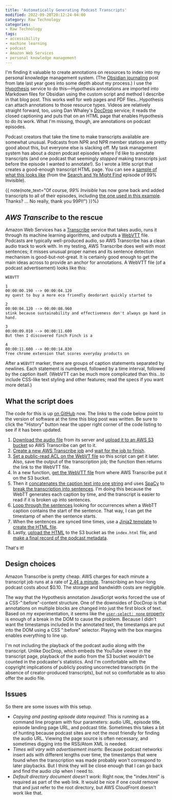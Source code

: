 ```yaml
---
title: 'Automatically Generating Podcast Transcripts'
modified: 2022-09-28T20:12:24-04:00
category: Raw Technology
categories:
- Raw Technology
tags:
- accessibility
- machine learning
- podcast
- Amazon Web Services
- personal knowledge management
---
```

I'm finding it valuable to create annotations on resources to index into my personal knowledge management system.
(The [Obsidian journaling](https://dltj.org/article/obsidian-journaling/) post from late last year goes into some depth about my process.)
I use the [Hypothesis](https://hypothes.is/) service to do this—Hypothesis annotations are imported into Markdown files for Obsidian using the custom script and method I describe in that blog post.
This works well for web pages and PDF files...Hypothesis can attach annotations to those resource types.
Videos are relatively straight forward, too, using Dan Whaley's [DocDrop](https://docdrop.org/) service; it reads the closed captioning and puts that on an HTML page that enables Hypothesis to do its work.
What I'm missing, though, are annotations on podcast episodes.

Podcast creators that take the time to make transcripts available are somewhat unusual.
Podcasts from NPR and NPR member stations are pretty good about this, but everyone else is slacking off.
My task management system has about a dozen podcast episodes where I'd like to annotate transcripts (and one podcast that seemingly _stopped_ making transcripts just before the episode I wanted to annotate!).
So I wrote a little script that creates a good-enough transcript HTML page.
You can see a [sample of what this looks like](https://media.dltj.org/unchecked-transcript/20220928T194120-99-_Invisible--Search_and_Ye_Might_Find/index.html) (from the [Search and Ye Might Find](https://99percentinvisible.org/episode/search-and-ye-might-find/) episode of 99% Invisible).

{{ note(note_text="Of course, <i>99% Invisible</i> has now gone back and added transcripts to all of their episodes, including <a href='https://99percentinvisible.org/episode/search-and-ye-might-find/transcript'>the one used in this example</a>. Thanks? ... No really, thank you 99PI!") }}%}

## _AWS Transcribe_ to the rescue
Amazon Web Services has a [Transcribe](https://aws.amazon.com/transcribe/) service that takes audio, runs it through its machine learning algorithms, and outputs a [WebVTT](https://www.w3.org/TR/webvtt1/) file.
Podcasts are typically well-produced audio, so AWS Transcribe has a clean audio track to work with.
In my testing, AWS Transcribe does well with most sentences; it misses unusual proper names and its sentence detection mechanism is good-but-not-great.
It is certainly good enough to get the main ideas across to provide an anchor for annotations.
A WebVTT file (of a podcast advertisement) looks like this:

```text
WEBVTT

1
00:00:00.190 --> 00:00:04.120
my quest to buy a more eco friendly deodorant quickly started to

2
00:00:04.120 --> 00:00:08.960
stink because sustainability and effectiveness don't always go hand in hand.

3
00:00:09.010 --> 00:00:11.600
But then I discovered finch Finch is a

4
00:00:11.600 --> 00:00:14.830
free chrome extension that scores everyday products on
```

After a `WEBVTT` marker, there are groups of caption statements separated by newlines.
Each statement is numbered, followed by a time interval, followed by the caption itself.
(WebVTT can be much more complicated than this...to include CSS-like text styling and other features; read the specs if you want more detail.)

## What the script does
The code for this is up [on GitHub](https://github.com/dltj/unchecked-transcript) now.
The links to the code below point to the version of software at the time this blog post was written.
Be sure to click the "History" button near the upper right corner of the code listing to see if it has been updated.

1. [Download the audio file](https://github.com/dltj/unchecked-transcript/blob/7262d38d16d63e46792f84d0ce822bc238b13c2a/unchecked_transcript/create_transcript.py#L13) from its server and [upload it to an AWS S3 bucket](https://github.com/dltj/unchecked-transcript/blob/7262d38d16d63e46792f84d0ce822bc238b13c2a/unchecked_transcript/create_transcript.py#L28) so AWS Transcribe can get to it.
1. [Create a new AWS Transcribe job](https://github.com/dltj/unchecked-transcript/blob/7262d38d16d63e46792f84d0ce822bc238b13c2a/unchecked_transcript/create_transcript.py#L34) and [wait for the job to finish](https://github.com/dltj/unchecked-transcript/blob/7262d38d16d63e46792f84d0ce822bc238b13c2a/unchecked_transcript/create_transcript.py#L51).
1. [Set a public-read ACL on the WebVT file](https://github.com/dltj/unchecked-transcript/blob/7262d38d16d63e46792f84d0ce822bc238b13c2a/unchecked_transcript/create_transcript.py#L59) so this script can get it later. Also, save the output of the transcription job; the function then returns the link to the WebVTT file.
1. In a new function, [get the WebVTT file](https://github.com/dltj/unchecked-transcript/blob/7262d38d16d63e46792f84d0ce822bc238b13c2a/unchecked_transcript/create_html.py#L9) from where AWS Transcribe put it on the S3 bucket.
1. Then it [concatenates the caption text into one string](https://github.com/dltj/unchecked-transcript/blob/7262d38d16d63e46792f84d0ce822bc238b13c2a/unchecked_transcript/create_html.py#L16) and uses [SpaCy](https://spacy.io/) to [break the transcription into sentences](https://github.com/dltj/unchecked-transcript/blob/7262d38d16d63e46792f84d0ce822bc238b13c2a/unchecked_transcript/create_html.py#L21). I'm doing this because the WebTT generates each caption by time, and the transcript is easier to read if it is broken up into sentences.
1. [Loop through the sentences](https://github.com/dltj/unchecked-transcript/blob/7262d38d16d63e46792f84d0ce822bc238b13c2a/unchecked_transcript/create_html.py#L29) looking for occurrences when a WebTT caption contains the start of the sentence. That way, I can get the timestamp of when the sentence starts.
1. When the sentences are synced time times, use a [Jinja2 template](https://jinja.palletsprojects.com/) to [create the HTML file](https://github.com/dltj/unchecked-transcript/blob/7262d38d16d63e46792f84d0ce822bc238b13c2a/unchecked_transcript/create_html.py#L54).
1. Lastly, [upload the HTML](https://github.com/dltj/unchecked-transcript/blob/7262d38d16d63e46792f84d0ce822bc238b13c2a/unchecked_transcript/upload_html.py#L8) to the S3 bucket as the `index.html` file, and [make a final record of the podcast metadata](https://github.com/dltj/unchecked-transcript/blob/7262d38d16d63e46792f84d0ce822bc238b13c2a/unchecked_transcript/cli.py#L59).

That's it!

## Design choices
Amazon Transcribe is pretty cheap.
AWS charges for each minute a transcript job runs at a rate of [2.4¢ a minute](https://aws.amazon.com/transcribe/pricing/).
Transcribing an hour-long podcast costs about $0.10.
The storage and bandwidth costs are negligible.

The way that the Hypothesis annotation JavaScript works forced the use of a CSS-":before"-content structure.
One of the downsides of DocDrop is that annotations on multiple blocks are changed into just the first block of text.
Based on my experimentation, it seems like the [`user-select: none` property](https://developer.mozilla.org/en-US/docs/Web/CSS/user-select) is enough of a break in the DOM to cause the problem.
Because I didn't want the timestamps included in the annotated text, the timestamps are put into the DOM using a CSS ":before" selector.
Playing with the box margins enables everything to line up.

I'm not including the playback of the podcast audio along with the transcript.
Unlike DocDrop, which embeds the YouTube viewer in the transcript page, playback of the audio from the S3 bucket wouldn't be counted in the podcaster's statistics.
And I'm comfortable with the copyright implications of publicly posting uncorrected transcripts (in the absence of creator-produced transcripts), but not so comfortable as to also offer the audio file.

## Issues
So there are some issues with this setup.

* *Copying and pasting episode data required*: This is running as a command line program with four parameters: audio URL, episode title, episode landing page URL, and podcast title. Sometimes this takes a bit of hunting because podcast sites are not the most friendly for finding the audio URL. Viewing the page source is often necessary, and sometimes digging into the RSS/Atom XML is needed.
* *Times will vary with advertisement inserts*: Because podcast networks insert ads with different lengths over time, the timestamps that were found when the transcription was made probably won't correspond to later playbacks. But I think they will be close enough that I can go back and find the audio clip when I need to.
* *Default directory document doesn't work*: Right now, the "index.html" is required as part of the web link. It would be nice if one could remove that and just refer to the root directory, but AWS CloudFront doesn't work like that.
